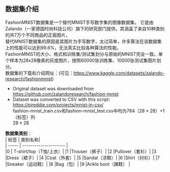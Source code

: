 ## 数据集介绍
FashionMNIST数据集是一个替代MNIST手写数字集的图像数据集。 它是由 Zalando（一家德国时尚科技公司）旗下的研究部门提供。其涵盖了来自10种类别的共7万个不同商品的正面图片。  
替代MNIST数据集的原因是其图片为手写数字，太过简单，许多算法在该数据集上的性能可以达到99.6%，无法真实比较各种算法的性能。  
FashionMNIST的大小、格式和训练集/测试集划分与原始的MNIST完全一致。单个样本为28x28像素的灰度图片，按照60000张训练集、10000张测试集图片划分。  
数据集的下载和介绍网址：(可见：https://www.kaggle.com/datasets/zalando-research/fashionmnist)   
+ Original dataset was downloaded from https://github.com/zalandoresearch/fashion-mnist  
+ Dataset was converted to CSV with this script: https://pjreddie.com/projects/mnist-in-csv/   
fashion-mnist_train.csv和fashion-mnist_test.csv中均为784（$28 \times 28$）+1（标签）列  
$28 \times 28$   

**数据集类别**：  
| 标签  | 类别名称|  
| ----- | --------------------- |  
|0      | T-shirt/top（T恤/上衣）|
|1 |Trouser（裤子）|
|2 |Pullover（套衫）|
|3 |Dress（裙子）|
|4 |Coat（外套）|
|5 |Sandal（凉鞋）|
|6 |Shirt（衬衫）|
|7 |Sneaker（运动鞋）|
|8 |Bag（包）|
|9 |Ankle boot（踝鞋） |
